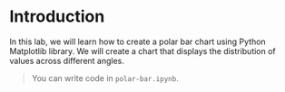 # Introduction

In this lab, we will learn how to create a polar bar chart using Python Matplotlib library. We will create a chart that displays the distribution of values across different angles.

> You can write code in `polar-bar.ipynb`.
